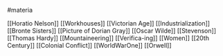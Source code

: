 #materia

[[Horatio Nelson]]
[[Workhouses]]
[[Victorian Age]]
[[Industrialization]]
[[Bronte Sisters]]
[[Picture of Dorian Gray]]
[[Oscar Wilde]]
[[Stevenson]]
[[Thomas Hardy]]
[[Mountaineering]]
[[Verifica-ing]]
[[Women]]
[[20th Century]]
[[Colonial Conflict]]
[[WorldWarOne]]
[[Orwell]]
